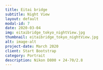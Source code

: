 ```yaml
---
title: Eitai bridge
subtitle: Night View
layout: default
modal-id: 7
date: 2020-03-04
img: eitaibridge_tokyo_nightView.jpg
thumbnail: eitaibridge_tokyo_nightView.jpg
alt: image-alt
project-date: March 2020
client: Start Bootstrap
category: Portrait
description: Nikon D800 + 24-70/2.8
---
```

